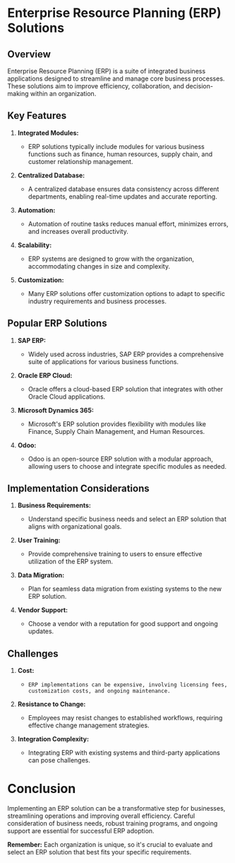 # Enterprise Resource Planning (ERP) Solutions

## Overview

Enterprise Resource Planning (ERP) is a suite of integrated business applications designed to streamline and manage core business processes. These solutions aim to improve efficiency, collaboration, and decision-making within an organization.

## Key Features

1. **Integrated Modules:**
   - ERP solutions typically include modules for various business functions such as finance, human resources, supply chain, and customer relationship management.

2. **Centralized Database:**
   - A centralized database ensures data consistency across different departments, enabling real-time updates and accurate reporting.

3. **Automation:**
   - Automation of routine tasks reduces manual effort, minimizes errors, and increases overall productivity.

4. **Scalability:**
   - ERP systems are designed to grow with the organization, accommodating changes in size and complexity.

5. **Customization:**
   - Many ERP solutions offer customization options to adapt to specific industry requirements and business processes.

## Popular ERP Solutions

1. **SAP ERP:**
   - Widely used across industries, SAP ERP provides a comprehensive suite of applications for various business functions.

2. **Oracle ERP Cloud:**
   - Oracle offers a cloud-based ERP solution that integrates with other Oracle Cloud applications.

3. **Microsoft Dynamics 365:**
   - Microsoft's ERP solution provides flexibility with modules like Finance, Supply Chain Management, and Human Resources.

4. **Odoo:**
   - Odoo is an open-source ERP solution with a modular approach, allowing users to choose and integrate specific modules as needed.

## Implementation Considerations

1. **Business Requirements:**
   - Understand specific business needs and select an ERP solution that aligns with organizational goals.

2. **User Training:**
   - Provide comprehensive training to users to ensure effective utilization of the ERP system.

3. **Data Migration:**
   - Plan for seamless data migration from existing systems to the new ERP solution.

4. **Vendor Support:**
   - Choose a vendor with a reputation for good support and ongoing updates.

## Challenges

1. **Cost:**
   - `ERP implementations can be expensive, involving licensing fees, customization costs, and ongoing maintenance.`

2. **Resistance to Change:**
   - Employees may resist changes to established workflows, requiring effective change management strategies.

3. **Integration Complexity:**
   - Integrating ERP with existing systems and third-party applications can pose challenges.

# Conclusion
Implementing an ERP solution can be a transformative step for businesses, streamlining operations and improving overall efficiency. Careful consideration of business needs, robust training programs, and ongoing support are essential for successful ERP adoption.

**Remember:** Each organization is unique, so it's crucial to evaluate and select an ERP solution that best fits your specific requirements.


